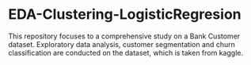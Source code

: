 # EDA-Clustering-LogisticRegresion
This repository focuses to a comprehensive study on a Bank Customer dataset. Exploratory data analysis, customer segmentation and churn classification are conducted on the dataset, which is taken from kaggle.
